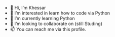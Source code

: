 - 👋 Hi, I’m Khessar
- 👀 I’m interested in learn how to code via Python
- 🌱 I’m currently learning Python
- 💞️ I’m looking to collaborate on (still Studing)
- 📫 You can reach me via this profile.

<!---
Khessar/Khessar is a ✨ special ✨ repository because its `README.md` (this file) appears on your GitHub profile.
You can click the Preview link to take a look at your changes.
--->

